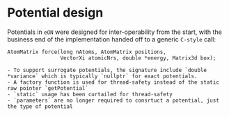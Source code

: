 # Potential design

Potentials in `eON` were designed for inter-operability from the start, with the business end of the implementation handed off to a generic `C-style` call:

```{code-block} cpp
AtomMatrix force(long nAtoms, AtomMatrix positions,
                 VectorXi atomicNrs, double *energy, Matrix3d box);
```

```{versionchanged} 2.x
- To support surrogate potentials, the signature include `double *variance` which is typically `nullptr` for exact potentials.
- A factory function is used for thread-safety instead of the static raw pointer `getPotential`
- `static` usage has been curtailed for thread-safety
- `parameters` are no longer required to consrtuct a potential, just the type of potential
```

